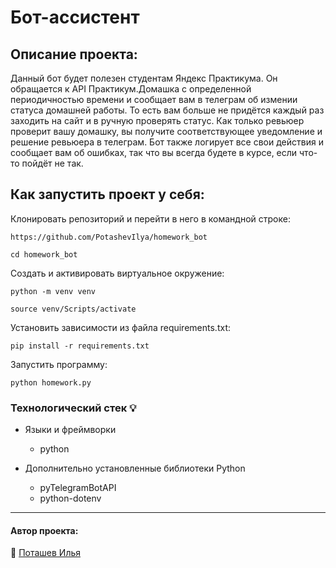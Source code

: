 # Бот-ассистент

## Описание проекта: 
Данный бот будет полезен студентам Яндекс Практикума. Он обращается к API Практикум.Домашка с определенной периодичностью времени и сообщает вам в телеграм об измении статуса домашней работы. То есть вам больше не придётся каждый раз заходить на сайт и в ручную проверять статус. Как только ревьюер проверит вашу домашку, вы получите соответствующее уведомление и решение ревьюера в телеграм.
Бот также логирует все свои действия и сообщает вам об ошибках, так что вы всегда будете в курсе, если что-то пойдёт не так.

## Как запустить проект у себя:
Клонировать репозиторий и перейти в него в командной строке:
```
https://github.com/PotashevIlya/homework_bot
```
```
cd homework_bot
```
Cоздать и активировать виртуальное окружение:
```
python -m venv venv
```
```
source venv/Scripts/activate
```
Установить зависимости из файла requirements.txt:
```
pip install -r requirements.txt
```
Запустить программу:
```
python homework.py
```
### Технологический стек :bulb:
- Языки и фреймворки  
  - python
    
- Дополнительно установленные библиотеки Python  
  - pyTelegramBotAPI
  - python-dotenv
___  
#### Автор проекта:  
:small_orange_diamond: [Поташев Илья](https://github.com/PotashevIlya)  
